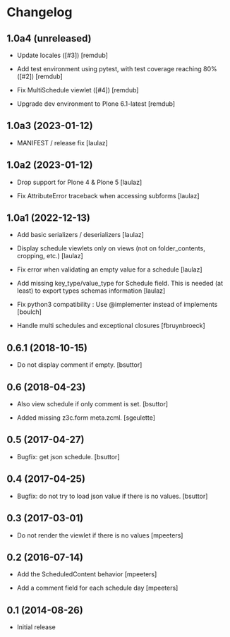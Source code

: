 # Changelog

## 1.0a4 (unreleased)

- Update locales ([#3])
  [remdub]

- Add test environment using pytest, with test coverage reaching 80% ([#2])
  [remdub]

- Fix MultiSchedule viewlet ([#4])
  [remdub]

- Upgrade dev environment to Plone 6.1-latest
  [remdub]


## 1.0a3 (2023-01-12)

- MANIFEST / release fix
  [laulaz]


## 1.0a2 (2023-01-12)

- Drop support for Plone 4 & Plone 5
  [laulaz]

- Fix AttributeError traceback when accessing subforms
  [laulaz]


## 1.0a1 (2022-12-13)

- Add basic serializers / deserializers
  [laulaz]

- Display schedule viewlets only on views (not on folder_contents, cropping, etc.)
  [laulaz]

- Fix error when validating an empty value for a schedule
  [laulaz]

- Add missing key_type/value_type for Schedule field. This is needed (at least)
  to export types schemas information
  [laulaz]

- Fix python3 compatibility : Use @implementer instead of implements
  [boulch]

- Handle multi schedules and exceptional closures
  [fbruynbroeck]


## 0.6.1 (2018-10-15)

- Do not display comment if empty.
  [bsuttor]


## 0.6 (2018-04-23)

- Also view schedule if only comment is set.
  [bsuttor]

- Added missing z3c.form meta.zcml.
  [sgeulette]


## 0.5 (2017-04-27)

- Bugfix: get json schedule.
  [bsuttor]


## 0.4 (2017-04-25)

- Bugfix: do not try to load json value if there is no values.
  [bsuttor]


## 0.3 (2017-03-01)

- Do not render the viewlet if there is no values
  [mpeeters]


## 0.2 (2016-07-14)

- Add the ScheduledContent behavior
  [mpeeters]

- Add a comment field for each schedule day
  [mpeeters]


## 0.1 (2014-08-26)

 - Initial release

